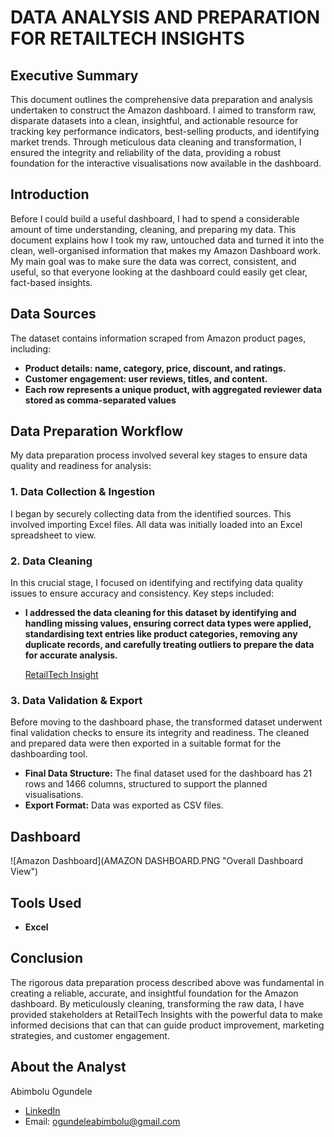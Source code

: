 # DATA ANALYSIS AND PREPARATION FOR RETAILTECH INSIGHTS

## Executive Summary

This document outlines the comprehensive data preparation and analysis undertaken to construct the Amazon dashboard. I aimed to transform raw, disparate datasets into a clean, insightful, and actionable resource for tracking key performance indicators, best-selling products, and identifying market trends. Through meticulous data cleaning and transformation, I ensured the integrity and reliability of the data, providing a robust foundation for the interactive visualisations now available in the dashboard.

## Introduction

Before I could build a useful dashboard, I had to spend a considerable amount of time understanding, cleaning, and preparing my data. This document explains how I took my raw, untouched data and turned it into the clean, well-organised information that makes my Amazon Dashboard work. My main goal was to make sure the data was correct, consistent, and useful, so that everyone looking at the dashboard could easily get clear, fact-based insights.

## Data Sources

The dataset contains information scraped from Amazon product pages, including:
* **Product details: name, category, price, discount, and ratings.**
* **Customer engagement: user reviews, titles, and content.**
* **Each row represents a unique product, with aggregated reviewer data stored as comma-separated values**
  
## Data Preparation Workflow

My data preparation process involved several key stages to ensure data quality and readiness for analysis:

### 1. Data Collection & Ingestion

I began by securely collecting data from the identified sources. This involved importing Excel files. All data was initially loaded into an Excel spreadsheet to view.

### 2. Data Cleaning

In this crucial stage, I focused on identifying and rectifying data quality issues to ensure accuracy and consistency. Key steps included:

* **I addressed the data cleaning for this dataset by identifying and handling missing values, ensuring correct data types were applied, standardising text entries like product categories, removing any duplicate records, and carefully treating outliers to prepare the data for accurate analysis.**

  [RetailTech Insight](https://github.com/Ogundele-Abimbolu/DSA-AMAZON-PROJECT/blob/main/RETAIL%20TECH%20INSIGHT.xlsx)

### 3. Data Validation & Export

Before moving to the dashboard phase, the transformed dataset underwent final validation checks to ensure its integrity and readiness. The cleaned and prepared data were then exported in a suitable format for the dashboarding tool.

* **Final Data Structure:** The final dataset used for the dashboard has 21 rows and 1466 columns, structured to support the planned visualisations.
* **Export Format:** Data was exported as CSV files.

## Dashboard
![Amazon Dashboard](AMAZON DASHBOARD.PNG "Overall Dashboard View")

## Tools Used

* **Excel**

## Conclusion

The rigorous data preparation process described above was fundamental in creating a reliable, accurate, and insightful foundation for the Amazon dashboard. By meticulously cleaning, transforming the raw data, I have provided stakeholders at RetailTech Insights with the powerful data to make informed decisions that can that can guide product improvement, marketing strategies, and customer engagement.

## About the Analyst

Abimbolu Ogundele

- [LinkedIn](https://www.linkedin.com/in/abimbolu-ogundele-299b71329?utm_source=share&utm_campaign=share_via&utm_content=profile&utm_medium=android_app)
- Email: [ogundeleabimbolu@gmail.com](ogundeleabimbolu@gmail.com)
